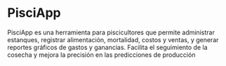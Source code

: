 # PisciApp
PisciApp es una herramienta para piscicultores que permite administrar estanques, registrar alimentación, mortalidad, costos y ventas, y generar reportes gráficos de gastos y ganancias. Facilita el seguimiento de la cosecha y mejora la precisión en las predicciones de producción
